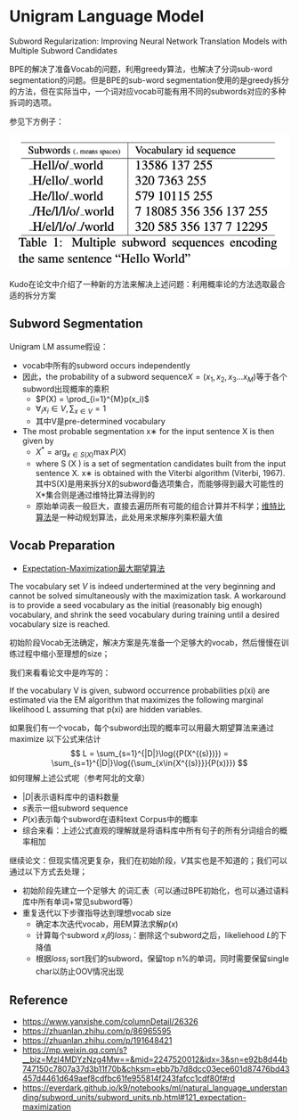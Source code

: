 # Unigram Language Model

Subword Regularization: Improving Neural Network Translation Models with Multiple Subword Candidates

BPE的解决了准备Vocab的问题，利用greedy算法，也解决了分词sub-word segmentation的问题。但是BPE的sub-word segmentation使用的是greedy拆分的方法，但在实际当中，一个词对应vocab可能有用不同的subwords对应的多种拆词的选项。

参见下方例子：

![multi_seg](note.assets/multi_seg.png)

Kudo在论文中介绍了一种新的方法来解决上述问题：利用概率论的方法选取最合适的拆分方案

## Subword Segmentation

Unigram LM assume假设：

- vocab中所有的subword occurs independently
- 因此，the probability of a subword sequence$X = (x_1,x_2,x_3...x_M)$等于各个subword出现概率的乘积
  - $P(X) = \prod_{i=1}^{M}p(x_i)$
  - $\forall_{i}x_i\in{V}, \sum_{x\in{V}}=1$
  - 其中V是pre-determined vocabulary
- The most probable segmentation x∗ for the input sentence X is then given by
  - $X^* = \arg_{x\in{S(X)}}\max{P(X)}$
  - where S (X ) is a set of segmentation candidates built from the input sentence X. x∗ is obtained with the Viterbi algorithm (Viterbi, 1967). 其中S(X)是用来拆分X的subword备选项集合，而能够得到最大可能性的X*集合则是通过维特比算法得到的
  - 原始单词表一般巨大，直接去遍历所有可能的组合计算并不科学；[维特比算法](https://zh.wikipedia.org/wiki/%E7%BB%B4%E7%89%B9%E6%AF%94%E7%AE%97%E6%B3%95)是一种动规划算法，此处用来求解序列乘积最大值

## Vocab Preparation

- [Expectation-Maximization最大期望算法](https://en.wikipedia.org/wiki/Expectation%E2%80%93maximization_algorithm)

The vocabulary set $V$ is indeed undertermined at the very beginning and cannot be solved simultaneously with the maximization task. A workaround is to provide a seed vocabulary as the initial (reasonably big enough) vocabulary, and shrink the seed vocabulary during training until a desired vocabulary size is reached.

初始阶段Vocab无法确定，解决方案是先准备一个足够大的vocab，然后慢慢在训练过程中缩小至理想的size；



我们来看看论文中是咋写的：

If the vocabulary V is given, subword occurrence probabilities p(xi) are estimated via the EM algorithm that maximizes the following marginal likelihood L assuming that p(xi) are hidden variables.

如果我们有一个vocab，每个subword出现的概率可以用最大期望算法来通过maximize 以下公式来估计
$$
L = \sum_{s=1}^{|D|}\log({P(X^{(s)})}) = \sum_{s=1}^{|D|}\log({\sum_{x\in{X^{(s)}}}{P(x)}})
$$
如何理解上述公式呢（参考阿北的文章）

- $|D|$表示语料库中的语料数量
- $s$表示一组subword sequence
- $P(x)$表示每个subword在语料text Corpus中的概率
- 综合来看：上述公式直观的理解就是将语料库中所有句子的所有分词组合的概率相加

继续论文：但现实情况更复杂，我们在初始阶段，$V$其实也是不知道的；我们可以通过以下方式去处理；

- 初始阶段先建立一个足够大 的词汇表（可以通过BPE初始化，也可以通过语料库中所有单词+常见subword等）
- 重复迭代以下步骤指导达到理想vocab size
  - 确定本次迭代vocab，用EM算法求解$p(x)$
  - 计算每个subword $x_i$的$loss_i$：删除这个subword之后，likeliehood $L$的下降值
  - 根据$loss_i$ sort我们的subword，保留top n%的单词，同时需要保留single char以防止OOV情况出现



## Reference

- https://www.yanxishe.com/columnDetail/26326
- https://zhuanlan.zhihu.com/p/86965595
- https://zhuanlan.zhihu.com/p/191648421
- https://mp.weixin.qq.com/s?__biz=MzI4MDYzNzg4Mw==&mid=2247520012&idx=3&sn=e92b8d44b747150c7807a37d3b11f70b&chksm=ebb7b7d8dcc03ece601d87476bd43457d4461d649aef8cdfbc61fe955814f243fafcc1cdf80f#rd
- https://everdark.github.io/k9/notebooks/ml/natural_language_understanding/subword_units/subword_units.nb.html#121_expectation-maximization